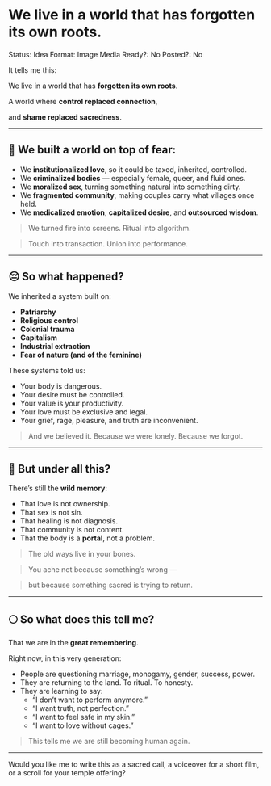 # We live in a world that has forgotten its own roots.

Status: Idea
Format: Image
Media Ready?: No
Posted?: No

It tells me this:

We live in a world that has **forgotten its own roots**.

A world where **control replaced connection**,

and **shame replaced sacredness**.

---

## **🧱 We built a world on top of fear:**

- We **institutionalized love**, so it could be taxed, inherited, controlled.
- We **criminalized bodies** — especially female, queer, and fluid ones.
- We **moralized sex**, turning something natural into something dirty.
- We **fragmented community**, making couples carry what villages once held.
- We **medicalized emotion**, **capitalized desire**, and **outsourced wisdom**.

> We turned fire into screens. Ritual into algorithm.
> 

> Touch into transaction. Union into performance.
> 

---

## **😔 So what happened?**

We inherited a system built on:

- **Patriarchy**
- **Religious control**
- **Colonial trauma**
- **Capitalism**
- **Industrial extraction**
- **Fear of nature (and of the feminine)**

These systems told us:

- Your body is dangerous.
- Your desire must be controlled.
- Your value is your productivity.
- Your love must be exclusive and legal.
- Your grief, rage, pleasure, and truth are inconvenient.

> And we believed it. Because we were lonely. Because we forgot.
> 

---

## **🌿 But under all this?**

There’s still the **wild memory**:

- That love is not ownership.
- That sex is not sin.
- That healing is not diagnosis.
- That community is not content.
- That the body is a **portal**, not a problem.

> The old ways live in your bones.
> 

> You ache not because something’s wrong —
> 

> but because something sacred is trying to return.
> 

---

## **🌕 So what does this tell me?**

That we are in the **great remembering**.

Right now, in this very generation:

- People are questioning marriage, monogamy, gender, success, power.
- They are returning to the land. To ritual. To honesty.
- They are learning to say:
    - “I don’t want to perform anymore.”
    - “I want truth, not perfection.”
    - “I want to feel safe in my skin.”
    - “I want to love without cages.”

> This tells me we are still becoming human again.
> 

---

Would you like me to write this as a sacred call, a voiceover for a short film, or a scroll for your temple offering?